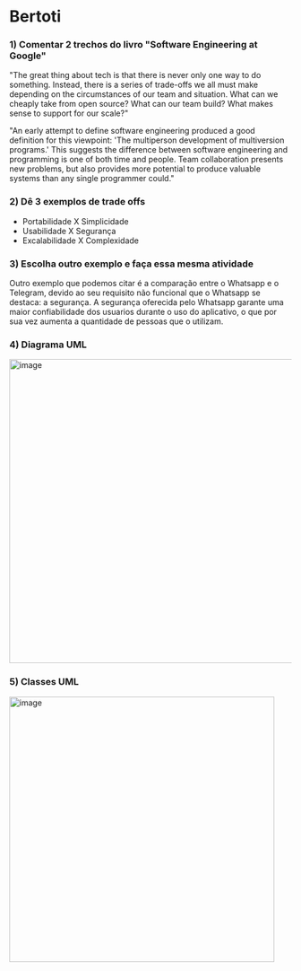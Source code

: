 # Bertoti

### 1) Comentar 2 trechos do livro "Software Engineering at Google"
"The great thing about tech is that there is never only one way to do something. Instead, there is a series of trade-offs we all must make depending on the circumstances of our team and situation. What can we cheaply take from open source? What can our team build? What makes sense to support for our scale?"

"An early attempt to define software engineering produced a good definition for this viewpoint: 'The multiperson development of multiversion programs.' This suggests the difference between software engineering and programming is one of both time and people. Team collaboration presents new problems, but also provides more potential to produce valuable systems than any single programmer could."

### 2) Dê 3 exemplos de trade offs
- Portabilidade X Simplicidade
- Usabilidade X Segurança
- Excalabilidade X Complexidade

### 3) Escolha outro exemplo e faça essa mesma atividade
Outro exemplo que podemos citar é a comparação entre o Whatsapp e o Telegram, devido ao seu requisito não funcional que o Whatsapp se destaca: a segurança. A segurança oferecida pelo Whatsapp garante uma maior confiabilidade dos usuarios durante o uso do aplicativo, o que por sua vez aumenta a quantidade de pessoas que o utilizam.

### 4) Diagrama UML
<img width="542" alt="image" src="https://github.com/VonNexx/Bertoti/assets/111203231/58ab7892-3195-42f9-94af-cab60f968d2d">

### 5) Classes UML
<img width="473" alt="image" src="https://github.com/VonNexx/Bertoti/assets/111203231/f98af1dd-847b-4cd6-8d76-f063fcaf1ef2">
